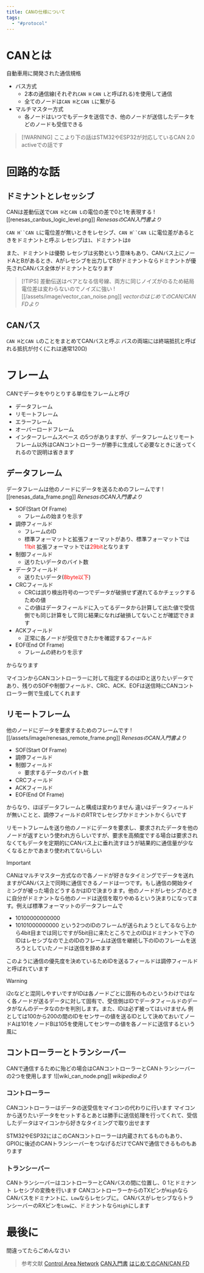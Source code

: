 ```yaml
---
title: CANの仕様について
tags:
  - "#protocol"
---
```

# CANとは
自動車用に開発された通信規格
- バス方式
	- 2本の通信線(それぞれ`CAN H` `CAN L`と呼ばれる)を使用して通信
	- 全てのノードは`CAN H`と`CAN L`に繋がる
- マルチマスター方式
	- 各ノードはいつでもデータを送信でき、他のノードが送信したデータをどのノードも受信できる


> [!WARNING] ここより下の話はSTM32やESP32が対応しているCAN 2.0 activeでの話です

# 回路的な話
## ドミナントとレセッシブ
CANは差動伝送で`CAN H`と`CAN L`の電位の差で0と1を表現する
![[renesas_canbus_logic_level.png]]
*RenesasのCAN入門書より*

`CAN H``CAN L`に電位差が無いときをレセシブ、`CAN H``CAN L`に電位差があるときをドミナントと呼ぶ
レセシブは`1`、ドミナントは`0`

また、ドミナントは優勢 レセシブは劣勢という意味もあり、CANバス上にノードAとBがあるとき、Aがレセシブを出力してBがドミナントならドミナントが優先されCANバス全体がドミナントとなります


> [!TIPS]
> 差動伝送はペアとなる信号線、両方に同じノイズがのるため結局電位差は変わらないのでノイズに強い
> ![[/assets/image/vector_can_noise.png]]
> *vectorのはじめてのCAN/CAN FDより*

## CANバス
`CAN H`と`CAN L`のことをまとめてCANバスと呼ぶ
バスの両端には終端抵抗と呼ばれる抵抗が付く(これは通常120Ω)

# フレーム
CANでデータをやりとりする単位をフレームと呼び
- データフレーム
- リモートフレーム
- エラーフレーム
- オーバーロードフレーム
- インターフレームスペース
の5つがありますが、データフレームとリモートフレーム以外はCANコントローラーが勝手に生成して必要なときに送ってくれるので説明は省きます

## データフレーム
データフレームは他のノードにデータを送るためのフレームです
![[renesas_data_frame.png]]
*RenesasのCAN入門書より*

- SOF(Start Of Frame)
	- フレームの始まりを示す
- 調停フィールド
	- フレームのID
	- 標準フォーマットと拡張フォーマットがあり、標準フォーマットでは<span style="color: red;">11bit</span> 拡張フォーマットでは<span style="color: red;">29bit</span>となります
- 制御フィールド
	- 送りたいデータのバイト数
- データフィールド
	- 送りたいデータ(<span style="color: red;">8byte以下</span>)
- CRCフィールド
	- CRCは誤り検出符号の一つでデータが破損せず遅れてるかチェックするための値
	- この値はデータフィールドに入ってるデータから計算して出た値で受信側でも同じ計算をして同じ結果になれば破損してないことが確認できます
- ACKフィールド
	- 正常に各ノードが受信できたかを確認するフィールド
- EOF(End Of Frame)
	- フレームの終わりを示す

からなります

マイコンからCANコントローラーに対して指定するのはIDと送りたいデータであり、残りのSOFや制御フィールド、CRC、ACK、EOFは送信時にCANコントローラー側で生成してくれます

## リモートフレーム
他のノードにデータを要求するためのフレームです
![[/assets/image/renesas_remote_frame.png]]
*RenesasのCAN入門書より*

- SOF(Start Of Frame)
- 調停フィールド
- 制御フィールド
	- 要求するデータのバイト数
- CRCフィールド
- ACKフィールド
- EOF(End Of Frame)

からなり、ほぼデータフレームと構成は変わりません
違いはデータフィールドが無いことと、調停フィールドのRTRでレセシブかドミナントかくらいです

リモートフレームを送り他のノードにデータを要求し、要求されたデータを他のノードが返すという使われ方らしいですが、要求を高頻度でする場合は要求されなくてもデータを定期的にCANバス上に垂れ流すほうが結果的に通信量が少なくなるとかであまり使われてないらしい


> [!IMPORTANT]
> CANはマルチマスター方式なので各ノードが好きなタイミングでデータを送れますがCANバス上で同時に通信できるノードは一つです。もし通信の開始タイミングが被った場合どうするかはIDで決まります。他のノードがレセシブのときに自分がドミナントなら他のノードは送信を取りやめるという決まりになってます。例えば標準フォーマットのデータフレームで
> - 10100000000000
> - 10101000000000
> という2つのIDのフレームが送られようとしてるなら上から4bit目までは同じですが5bit目に来たところで上のIDはドミナントで下のIDはレセシブなので上のIDのフレームは送信を継続し下のIDのフレームを送ろうとしていたノードは送信を辞めます
> 
> このように通信の優先度を決めているためIDを送るフィールドは調停フィールドと呼ばれています

> [!WARNING]
> i2cなどと混同しやすいですがIDは各ノードごとに固有のものというわけではなく各ノードが送るデータに対して固有で、受信側はIDでデータフィールドのデータがなんのデータなのかを判別します。また、IDは必ず被ってはいけません
> 例としては100から200の間のIDをセンサーの値を送るIDとして決めておいてノードAは101をノードBは105を使用してセンサーの値を各ノードに送信するという風に

## コントローラーとトランシーバー
CANで通信するために殆どの場合はCANコントローラーとCANトランシーバーの2つを使用します
![[wiki_can_node.png]]
*wikipediaより*
### コントローラー
CANコントローラーはデータの送受信をマイコンの代わりに行います
マイコンから送りたいデータをセットするとあとは勝手に送信処理を行ってくれて、受信したデータはマイコンから好きなタイミングで取り出せます

STM32やESP32にはこのCANコントローラーは内蔵されてるものもあり、GPIOに後述のCANトランシーバーをつなげるだけでCANで通信できるものもあります

### トランシーバー
CANトランシーバーはコントローラーとCANバスの間に位置し、0 1とドミナント レセシブの変換を行います
CANコントローラーからのTXピンが`High`ならCANバスをドミナントに、`Low`ならレセシブに。
CANバスがレセシブならトランシーバーのRXピンを`Low`に、ドミナントなら`High`にします

# 最後に
間違ってたらごめんなさい


> 参考文献
> [Control Area Network](https://ja.wikipedia.org/wiki/Controller_Area_Network)
> [CAN入門書](/assets/pdf/RJJ05B0937-0100.pdf)
> [はじめてのCAN/CAN FD](https://cdn.vector.com/cms/content/know-how/VJ/PDF/For_Beginners_CAN_CANFD.pdf)